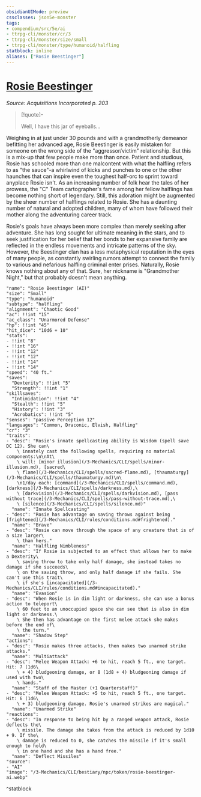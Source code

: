 ```yaml
---
obsidianUIMode: preview
cssclasses: json5e-monster
tags:
- compendium/src/5e/ai
- ttrpg-cli/monster/cr/3
- ttrpg-cli/monster/size/small
- ttrpg-cli/monster/type/humanoid/halfling
statblock: inline
aliases: ["Rosie Beestinger"]
---
```

# [Rosie Beestinger](3-Mechanics\CLI\bestiary\npc/rosie-beestinger-ai.md)
*Source: Acquisitions Incorporated p. 203*  

> [!quote]-  
> 
> Well, I have this jar of eyeballs...

Weighing in at just under 30 pounds and with a grandmotherly demeanor befitting her advanced age, Rosie Beestinger is easily mistaken for someone on the wrong side of the "aggressor/victim" relationship. But this is a mix-up that few people make more than once. Patient and studious, Rosie has schooled more than one malcontent with what the halfling refers to as "the sauce"-a whirlwind of kicks and punches to one or the other haunches that can inspire even the toughest half-orc to sprint toward anyplace Rosie isn't. As an increasing number of folk hear the tales of her prowess, the "C" Team cartographer's fame among her fellow halflings has become nothing short of legendary. Still, this adoration might be augmented by the sheer number of halflings related to Rosie. She has a daunting number of natural and adopted children, many of whom have followed their mother along the adventuring career track.

Rosie's goals have always been more complex than merely seeking after adventure. She has long sought for ultimate meaning in the stars, and to seek justification for her belief that her bonds to her expansive family are reflected in the endless movements and intricate patterns of the sky. However, the Beestinger clan has a less metaphysical reputation in the eyes of many people, as constantly swirling rumors attempt to connect the family to various and nefarious halfling criminal enter prises. Naturally, Rosie knows nothing about any of that. Sure, her nickname is "Grandmother Night," but that probably doesn't mean anything.

```statblock
"name": "Rosie Beestinger (AI)"
"size": "Small"
"type": "humanoid"
"subtype": "halfling"
"alignment": "Chaotic Good"
"ac": !!int "15"
"ac_class": "Unarmored Defense"
"hp": !!int "45"
"hit_dice": "10d6 + 10"
"stats":
- !!int "8"
- !!int "16"
- !!int "12"
- !!int "12"
- !!int "14"
- !!int "14"
"speed": "40 ft."
"saves":
  "Dexterity": !!int "5"
  "Strength": !!int "1"
"skillsaves":
  "Intimidation": !!int "4"
  "Stealth": !!int "5"
  "History": !!int "3"
  "Acrobatics": !!int "5"
"senses": "passive Perception 12"
"languages": "Common, Draconic, Elvish, Halfling"
"cr": "3"
"traits":
- "desc": "Rosie's innate spellcasting ability is Wisdom (spell save DC 12). She can\
    \ innately cast the following spells, requiring no material components:\n\nAt\
    \ will: [minor illusion](/3-Mechanics/CLI/spells/minor-illusion.md), [sacred\
    \ flame](/3-Mechanics/CLI/spells/sacred-flame.md), [thaumaturgy](/3-Mechanics/CLI/spells/thaumaturgy.md)\n\
    \n1/day each: [command](/3-Mechanics/CLI/spells/command.md), [darkness](/3-Mechanics/CLI/spells/darkness.md),\
    \ [darkvision](/3-Mechanics/CLI/spells/darkvision.md), [pass without trace](/3-Mechanics/CLI/spells/pass-without-trace.md),\
    \ [silence](/3-Mechanics/CLI/spells/silence.md)"
  "name": "Innate Spellcasting"
- "desc": "Rosie has advantage on saving throws against being [frightened](/3-Mechanics/CLI/rules/conditions.md#frightened)."
  "name": "Brave"
- "desc": "Rosie can move through the space of any creature that is of a size larger\
    \ than hers."
  "name": "Halfling Nimbleness"
- "desc": "If Rosie is subjected to an effect that allows her to make a Dexterity\
    \ saving throw to take only half damage, she instead takes no damage if she succeeds\
    \ on the saving throw, and only half damage if she fails. She can't use this trait\
    \ if she's [incapacitated](/3-Mechanics/CLI/rules/conditions.md#incapacitated)."
  "name": "Evasion"
- "desc": "When Rosie is in dim light or darkness, she can use a bonus action to teleport\
    \ 60 feet to an unoccupied space she can see that is also in dim light or darkness.\
    \ She then has advantage on the first melee attack she makes before the end of\
    \ the turn."
  "name": "Shadow Step"
"actions":
- "desc": "Rosie makes three attacks, then makes two unarmed strike attacks."
  "name": "Multiattack"
- "desc": "Melee Weapon Attack: +6 to hit, reach 5 ft., one target. Hit: 7 (1d6\
    \ + 4) bludgeoning damage, or 8 (1d8 + 4) bludgeoning damage if used with two\
    \ hands."
  "name": "Staff of the Master (+1 Quarterstaff)"
- "desc": "Melee Weapon Attack: +5 to hit, reach 5 ft., one target. Hit: 6 (1d6\
    \ + 3) bludgeoning damage. Rosie's unarmed strikes are magical."
  "name": "Unarmed Strike"
"reactions":
- "desc": "In response to being hit by a ranged weapon attack, Rosie deflects the\
    \ missile. The damage she takes from the attack is reduced by 1d10 + 9. If the\
    \ damage is reduced to 0, she catches the missile if it's small enough to hold\
    \ in one hand and she has a hand free."
  "name": "Deflect Missiles"
"source":
- "AI"
"image": "/3-Mechanics/CLI/bestiary/npc/token/rosie-beestinger-ai.webp"
```
^statblock